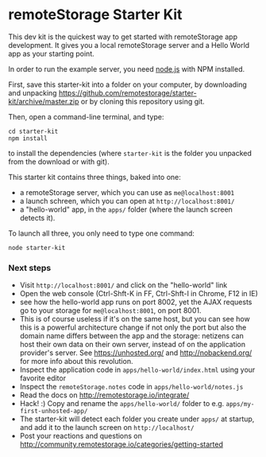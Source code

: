 remoteStorage Starter Kit
=========================

This dev kit is the quickest way to get started with remoteStorage app
development. It gives you a local remoteStorage server and a Hello World app as
your starting point.

In order to run the example server, you need
[node.js](http://nodejs.org/download/) with NPM installed.

First, save this starter-kit into a folder on your computer, by downloading
and unpacking https://github.com/remotestorage/starter-kit/archive/master.zip
or by cloning this repository using git.

Then, open a command-line terminal, and type:

    cd starter-kit
    npm install
    
to install the dependencies (where `starter-kit` is the folder you unpacked from
the download or with git).

This starter kit contains three things, baked into one:

  * a remoteStorage server, which you can use as `me@localhost:8001`
  * a launch schreen, which you can open at `http://localhost:8001/`
  * a "hello-world" app, in the `apps/` folder (where the launch screen detects it).

To launch all three, you only need to type one command:

    node starter-kit


### Next steps

* Visit `http://localhost:8001/` and click on the "hello-world" link
* Open the web console (Ctrl-Shft-K in FF, Ctrl-Shft-I in Chrome, F12 in IE)
* see how the hello-world app runs on port 8002, yet the AJAX requests go to your
    storage for `me@localhost:8001`, on port 8001.
* This is of course useless if it's on the same host, but you can see how this is
    a powerful architecture change if not only the port but also the domain name
    differs between the app and the storage: netizens can host their own data on
    their own server, instead of on the application provider's server. See
    https://unhosted.org/ and http://nobackend.org/ for more info about this revolution.
* Inspect the application code in `apps/hello-world/index.html` using your favorite editor
* Inspect the `remoteStorage.notes` code in `apps/hello-world/notes.js`
* Read the docs on http://remotestorage.io/integrate/
* Hack! :) Copy and rename the `apps/hello-world/` folder to e.g. `apps/my-first-unhosted-app/`
* The starter-kit will detect each folder you create under `apps/` at startup, and add
    it to the launch screen on `http://localhost/`
* Post your reactions and questions on 
    http://community.remotestorage.io/categories/getting-started
